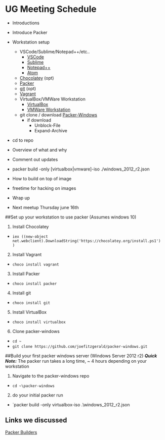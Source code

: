 # UG Meeting Schedule
- Introductions

- Introduce Packer

- Workstation setup
  - VSCode/Sublime/Notepad++/etc..
    - [VSCode](https://code.visualstudio.com/)
    - [Sublime](https://www.sublimetext.com/)
    - [Notepad++](https://notepad-plus-plus.org/)
    - [Atom](https://atom.io/)
  - [Chocolatey](https://chocolatey.org) (opt)
  - [Packer](https://www.packer.io/)
  - [git](https://chocolatey.org/packages/git) (opt)
  - [Vagrant](https://www.vagrantup.com/)
  - VirtualBox/VMWare Workstation
    - [VirtualBox](https://chocolatey.org/packages/virtualbox)
    - [VMWare Workstation](https://chocolatey.org/packages/vmwareworkstation)
  - git clone / download [Packer-Windows](https://github.com/joefitzgerald/packer-windows)
    - if download
      - Unblock-File
      - Expand-Archive

- cd to repo
- Overview of what and why
- Comment out updates
- packer build -only [virtualbox|vmware]-iso ./windows_2012_r2.json 
- How to build on top of image
- freetime for hacking on images
- Wrap up
- Next meetup Thursday june 16th


##Set up your workstation to use packer (Assumes windows 10)
1. Install Chocolatey
  - `iex ((new-object net.webclient).DownloadString('https://chocolatey.org/install.ps1'))`
2. Install Vagrant
  - `choco install vagrant`
3. Install Packer
  - `choco install packer`
4. Install git
  - `choco install git`
5. Install VirtualBox
  -  `choco install virtualbox`
6. Clone packer-windows
  - `cd ~`
  - `git clone https://github.com/joefitzgerald/packer-windows.git`

##Build your first packer windows server (Windows Server 2012 r2)
***Quick Note:*** The packer run takes a long time, ~ 4 hours depending on your workstation

1. Navigate to the packer-windows repo
  - `cd ~\packer-windows`
2. do your initial packer run
  - `packer build -only virtualbox-iso .\windows_2012_r2.json


## Links we discussed
[Packer Builders](https://www.packer.io/docs/templates/builders.html)
